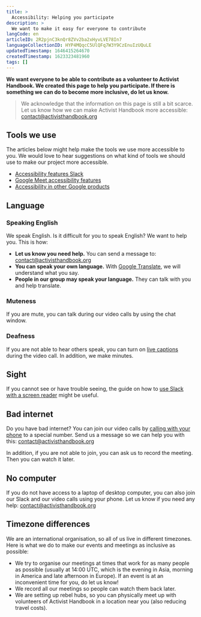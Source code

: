 ```yaml
---
title: >
  Accessibility: Helping you participate
description: >
  We want to make it easy for everyone to contribute
langCode: en
articleID: 2R2pjnC3knQr8ZVv2ba2xHyvLVE78In7
languageCollectionID: HYP4MQqcC5UlQFq7W3Y9CzEnuIzUQuLE
updatedTimestamp: 1646415264670
createdTimestamp: 1623323481960
tags: []
---
```


**We want everyone to be able to contribute as a volunteer to Activist Handbook. We created this page to help you participate. If there is something we can do to become more inclusive, do let us know.**

> We acknowledge that the information on this page is still a bit scarce. Let us know how we can make Activist Handbook more accessible: [contact@activisthandbook.org](mailto:contact@activisthandbook.org)

## Tools we use

The articles below might help make the tools we use more accessible to you. We would love to hear suggestions on what kind of tools we should use to make our project more accessible.

-   [Accessibility features Slack](https://slack.com/accessibility)
-   [Google Meet accessibility features](https://support.google.com/meet/answer/7313544?hl=en)
-   [Accessibility in other Google products](https://www.google.com/accessibility/products-features/)

## Language

### Speaking English

We speak English. Is it difficult for you to speak English? We want to help you. This is how:

-   **Let us know you need help.** You can send a message to: [contact@activisthandbook.org](mailto:contact@activisthandbook.org)
-   **You can speak your own language.** With [Google Translate](https://support.google.com/translate/answer/6142474?co=GENIE.Platform%3DAndroid&oco=0), we will understand what you say.
-   **People in our group may speak your language.** They can talk with you and help translate.

### Muteness

If you are mute, you can talk during our video calls by using the chat window.

### Deafness

If you are not able to hear others speak, you can turn on [live captions](https://support.google.com/meet/answer/9300310?co=GENIE.Platform%3DDesktop&hl=en) during the video call. In addition, we make minutes.

## Sight

If you cannot see or have trouble seeing, the guide on how to [use Slack with a screen reader](https://slack.com/help/articles/360000411963-Use-Slack-with-a-screen-reader) might be useful.

## Bad internet

Do you have bad internet? You can join our video calls by [calling with your phone](https://support.google.com/meet/answer/9683440?hl=en&ref_topic=7192926) to a special number. Send us a message so we can help you with this: [contact@activisthandbook.org](mailto:contact@activisthandbook.org)

In addition, if you are not able to join, you can ask us to record the meeting. Then you can watch it later.

## No computer

If you do not have access to a laptop of desktop computer, you can also join our Slack and our video calls using your phone. Let us know if you need any help: [contact@activisthandbook.org](mailto:contact@activisthandbook.org)

## Timezone differences

We are an international organisation, so all of us live in different timezones. Here is what we do to make our events and meetings as inclusive as possible:

-   We try to organise our meetings at times that work for as many people as possible (usually at 14:00 UTC, which is the evening in Asia, morning in America and late afternoon in Europe). If an event is at an inconvenient time for you, do let us know!
-   We record all our meetings so people can watch them back later.
-   We are setting up rebel hubs, so you can physically meet up with volunteers of Activist Handbook in a location near you (also reducing travel costs).